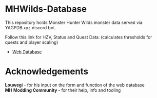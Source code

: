 # MHWilds-Database

This repository holds Monster Hunter Wilds monster data served via YAGPDB.xyz discord bot.

Follow this link for HZV, Status and Quest Data: (calculates thresholds for quests and player scaling)
+ [Web Database](https://robomeche.github.io/MHWilds-Database/)

# Acknowledgements
**Louwegi** - for his input on the form and function of the web database\
**MH Modding Community** - for their help, info and tooling
